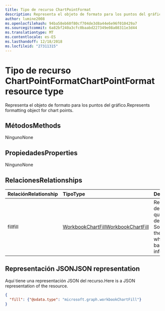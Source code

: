 ```yaml
---
title: Tipo de recurso ChartPointFormat
description: Representa el objeto de formato para los puntos del gráfico.
author: lumine2008
ms.openlocfilehash: 94ba58eb60f80cf704de3d8a44e6e96f010429a7
ms.sourcegitcommit: 6a82bf240a3cfc0baabd227349e08a08311e3d44
ms.translationtype: MT
ms.contentlocale: es-ES
ms.lasthandoff: 12/18/2018
ms.locfileid: "27311315"
---
```

# <a name="chartpointformat-resource-type"></a><span data-ttu-id="7e2bd-103">Tipo de recurso ChartPointFormat</span><span class="sxs-lookup"><span data-stu-id="7e2bd-103">ChartPointFormat resource type</span></span>

<span data-ttu-id="7e2bd-104">Representa el objeto de formato para los puntos del gráfico.</span><span class="sxs-lookup"><span data-stu-id="7e2bd-104">Represents formatting object for chart points.</span></span>


## <a name="methods"></a><span data-ttu-id="7e2bd-105">Métodos</span><span class="sxs-lookup"><span data-stu-id="7e2bd-105">Methods</span></span>
<span data-ttu-id="7e2bd-106">Ninguno</span><span class="sxs-lookup"><span data-stu-id="7e2bd-106">None</span></span>

## <a name="properties"></a><span data-ttu-id="7e2bd-107">Propiedades</span><span class="sxs-lookup"><span data-stu-id="7e2bd-107">Properties</span></span>
<span data-ttu-id="7e2bd-108">Ninguno</span><span class="sxs-lookup"><span data-stu-id="7e2bd-108">None</span></span>

## <a name="relationships"></a><span data-ttu-id="7e2bd-109">Relaciones</span><span class="sxs-lookup"><span data-stu-id="7e2bd-109">Relationships</span></span>
| <span data-ttu-id="7e2bd-110">Relación</span><span class="sxs-lookup"><span data-stu-id="7e2bd-110">Relationship</span></span> | <span data-ttu-id="7e2bd-111">Tipo</span><span class="sxs-lookup"><span data-stu-id="7e2bd-111">Type</span></span>   |<span data-ttu-id="7e2bd-112">Descripción</span><span class="sxs-lookup"><span data-stu-id="7e2bd-112">Description</span></span>|
|:---------------|:--------|:----------|
|<span data-ttu-id="7e2bd-113">fill</span><span class="sxs-lookup"><span data-stu-id="7e2bd-113">fill</span></span>|[<span data-ttu-id="7e2bd-114">WorkbookChartFill</span><span class="sxs-lookup"><span data-stu-id="7e2bd-114">WorkbookChartFill</span></span>](chartfill.md)|<span data-ttu-id="7e2bd-p101">Representa el formato de relleno de un gráfico, que incluye información del formato de fondo. Solo lectura.</span><span class="sxs-lookup"><span data-stu-id="7e2bd-p101">Represents the fill format of a chart, which includes background formating information. Read-only.</span></span>|


## <a name="json-representation"></a><span data-ttu-id="7e2bd-117">Representación JSON</span><span class="sxs-lookup"><span data-stu-id="7e2bd-117">JSON representation</span></span>

<span data-ttu-id="7e2bd-118">Aquí tiene una representación JSON del recurso.</span><span class="sxs-lookup"><span data-stu-id="7e2bd-118">Here is a JSON representation of the resource.</span></span>

<!--{
  "blockType": "resource",
  "optionalProperties": [],
  "baseType": "microsoft.graph.entity",
  "@odata.type": "microsoft.graph.workbookChartPointFormat"
}-->

```json
{
  "fill": {"@odata.type": "microsoft.graph.workbookChartFill"}
}
```


<!-- uuid: 8fcb5dbc-d5aa-4681-8e31-b001d5168d79
2015-10-25 14:57:30 UTC -->
<!-- {
  "type": "#page.annotation",
  "description": "ChartPointFormat resource",
  "keywords": "",
  "section": "documentation",
  "tocPath": ""
}-->